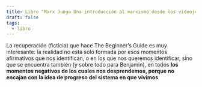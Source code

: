 ```yaml
---
title: Libro "Marx Juega Una introducción al marxismo desde los videojuegos (y viceversa)" de Antonio Flores Ledesma
draft: false
tags:
  - libro
---
```

La recuperación (ficticia) que hace The Beginner’s Guide es muy interesante: la realidad no está solo formada por esos momentos afirmativos que nos identifican, o en los que nos queremos identificar, sino que se encuentra también (y sobre todo para Benjamin), en todos **los momentos negativos de los cuales nos desprendemos, porque no encajan con la idea de progreso del sistema en que vivimos**